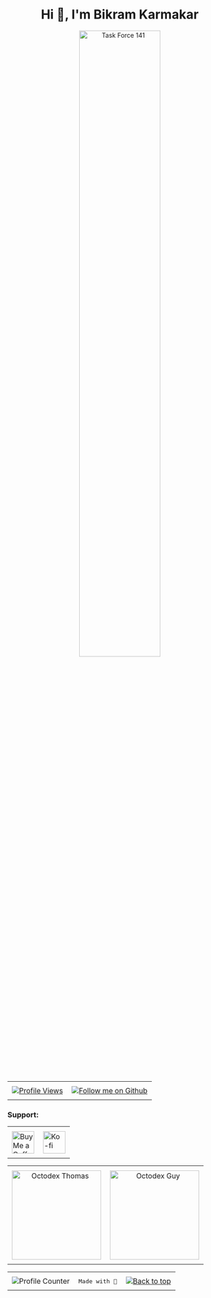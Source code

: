 <!-- TITLE -->
<h1 align="center">Hi 👋, I'm Bikram Karmakar</h1>

<!-- TOP IMAGE -->
<p align="center">
  <img 
    src="https://wallpapercave.com/wp/wp9500685.jpg" 
    alt="Task Force 141" 
    width="60%" 
  />
</p>

<!-- PROFILE VIEWS & FOLLOW -->
<table width="100%">
  <tr>
    <!-- Left: Profile Views -->
    <td align="left" style="padding: 10px;">
      <a 
        href="https://komarev.com/ghpvc/?username=bikramkarmakar&label=Profile%20views&lcolor=640464&style=for-the-badge&color=7c007c&logo=AngelList&logoColor=white" 
        target="_blank" 
        rel="noreferrer"
      >
        <img 
          src="https://komarev.com/ghpvc/?username=bikramkarmakar&label=Profile%20views&lcolor=640464&style=for-the-badge&color=7c007c&logo=AngelList&logoColor=white" 
          alt="Profile Views" 
        />
      </a>
    </td>
    <!-- Right: Follow -->
    <td align="right" style="padding: 10px;">
      <a 
        href="https://github.com/bikramkarmakar?tab=followers" 
        target="_blank" 
        rel="noreferrer"
      >
        <img 
          src="https://img.shields.io/github/followers/bikramkarmakar?label=Follow&style=for-the-badge" 
          alt="Follow me on Github" 
        />
      </a>
    </td>
  </tr>
</table>

<!-- SUPPORT SECTION -->
<h3 align="left">Support:</h3>
<table>
  <tr>
    <td style="padding: 10px;">
      <a 
        href="https://www.buymeacoffee.com/bikramkarmakar" 
        target="_blank" 
        rel="noreferrer"
      >
        <img 
          src="https://cdn.buymeacoffee.com/buttons/v2/default-yellow.png" 
          alt="Buy Me a Coffee" 
          height="50"
        />
      </a>
    </td>
    <td style="padding: 10px;">
      <a 
        href="https://ko-fi.com/bikramkarmakar" 
        target="_blank" 
        rel="noreferrer"
      >
        <img 
          src="https://cdn.ko-fi.com/cdn/kofi3.png?v=3" 
          alt="Ko-fi" 
          height="50"
        />
      </a>
    </td>
  </tr>
</table>

<!-- OCTODEX IMAGES -->
<table>
  <tr>
    <!-- Left Octodex -->
    <td align="center" style="padding: 10px;">
      <img 
        src="https://octodex.github.com/images/daftpunktocat-thomas.gif" 
        alt="Octodex Thomas" 
        width="200"
      />
    </td>
    <!-- Right Octodex -->
    <td align="center" style="padding: 10px;">
      <img 
        src="https://octodex.github.com/images/daftpunktocat-guy.gif" 
        alt="Octodex Guy" 
        width="200"
      />
    </td>
  </tr>
</table>

<!-- FOOTER -->
<table width="100%">
  <tr>
    <!-- Left: Visitor Count -->
    <td align="left" style="padding: 10px;">
      <img 
        src="https://profile-counter.glitch.me/bikramkarmakar/count.svg" 
        alt="Profile Counter"
      />
    </td>
    <!-- Middle: Made with Love -->
    <td align="center" style="padding: 10px;">
      <samp>Made with 💜</samp>
    </td>
    <!-- Right: Back to Top -->
    <td align="right" style="padding: 10px;">
      <a href="#top">
        <img 
          src="https://img.shields.io/static/v1?label=&message=back+to+top&color=7E3ACE&style=for-the-badge" 
          alt="Back to top" 
        />
      </a>
    </td>
  </tr>
</table>
